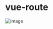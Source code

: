 # vue-route
![image](https://github.com/user-attachments/assets/866ac5b6-a0ec-4190-8a58-d81d584bc03e)





